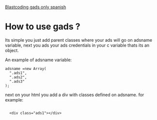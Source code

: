 <a href="https://blastcoding.com/anadiendo-google-ads-que-se-vean-bien-tanto-en-mobile-como-en-pc-gads/">Blastcoding gads only spanish</a>


<h1>How to use gads ?</h1>
<p>
Its simple you just add parent classes where your ads will go on adsname variable, next you ads your ads credentials in your c variable thats its an object.</p>

An example of adsname variable:

```
adsname =new Array(
  ".ads1",
  ".ads2",
  ".ads3"
);
```

next on your html you add a div with classes defined on adsname. for example:

<code>
  &lt;div class=&quot;ads1&quot;&gt;&lt;/div&gt;
</code>
